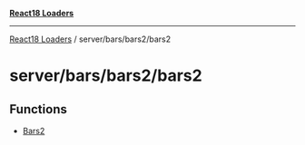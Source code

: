 [**React18 Loaders**](../../../../README.md)

***

[React18 Loaders](../../../../modules.md) / server/bars/bars2/bars2

# server/bars/bars2/bars2

## Functions

- [Bars2](functions/Bars2.md)

